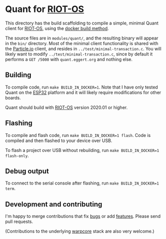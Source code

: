 
# Quant for [RIOT-OS](https://www.riot-os.org/)

This directory has the build scaffolding to compile a simple, minimal Quant
client for [RIOT-OS](https://www.riot-os.org/), using the [docker build
method](https://github.com/RIOT-OS/RIOT/wiki/Use-Docker-to-build-RIOT).

The source files are in `modules/quant/`, and the resulting binary will appear
in the `bin/` directory. Most of the minimal client functionality is shared with
the [Particle.io](https://docs.particle.io/) client, and resides in
`../test/minimal-transaction.c`. You will likely want to modify
`../test/minimal-transaction.c`, since by default it performs a `GET /5000` with
`quant.eggert.org` and nothing else.

## Building

To compile code, run `make BUILD_IN_DOCKER=1`. Note that I have only tested
Quant on the [ESP32](https://doc.riot-os.org/group__cpu__esp32.html) platform
and it will likely require modifications for other boards.

Quant should build with [RIOT-OS](https://github.com/RIOT-OS/RIOT) version
2020.01 or higher.

## Flashing

To compile and flash code, run `make BUILD_IN_DOCKER=1 flash`. Code is compiled
and then flashed to your device over USB.

To flash a project over USB without rebuilding, run `make BUILD_IN_DOCKER=1
flash-only`.

## Debug output

To connect to the serial console after flashing, run `make BUILD_IN_DOCKER=1
term`.

## Development and contributing

I'm happy to merge contributions that fix
[bugs](https://github.com/NTAP/quant/issues?q=is%3Aopen+is%3Aissue+label%3Abug)
or add
[features](https://github.com/NTAP/quant/issues?q=is%3Aopen+is%3Aissue+label%3Aenhancement).
Please send pull requests.

(Contributions to the underlying [warpcore](https://github.com/NTAP/warpcore)
stack are also very welcome.)
